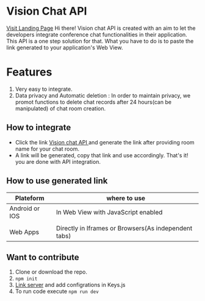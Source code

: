 # Vision Chat API
[Visit Landing Page](https://vision-chat-api.herokuapp.com/)
Hi there! Vision chat API is created with an aim to let the developers integrate conference chat functionalities in their application. This API is a one step solution for that. What you have to do is to paste the link generated to your application's Web View.


# Features

 1. Very easy to integrate.
 2. Data privacy and Automatic deletion : In order to maintain privacy, we promot functions to delete chat records after 24 hours(can be manipulated) of chat room creation.
 
 

## How to integrate

 - Click the link [Vision chat API ](https://vision-chat-api.herokuapp.com/)and generate the link after providing room name for your chat room.
 - A link will be generated, copy that link and use accordingly. That's it! you are done with API integration.

## How to use generated link

|  Plateform|where to use  |
|--|--|
| Android or IOS |In Web View with JavaScript enabled  |
|||
|Web Apps |Directly in Iframes or Browsers(As independent tabs) |



## Want to contribute

 1. Clone or download the repo.
 2. `npm init`
 3. [Link server](https://firebase.google.com/docs/database/web/start) and add configrations in Keys.js
 4. To run code  execute `npm run dev`

